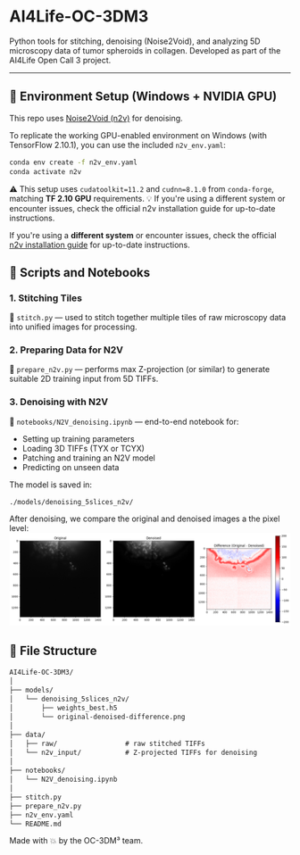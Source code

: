 # AI4Life-OC-3DM3
Python tools for stitching, denoising (Noise2Void), and analyzing 5D microscopy data of tumor spheroids in collagen. Developed as part of the AI4Life Open Call 3 project.

---

## 🧪 Environment Setup (Windows + NVIDIA GPU)

This repo uses [Noise2Void (n2v)](https://github.com/juglab/n2v) for denoising.

To replicate the working GPU-enabled environment on Windows (with TensorFlow 2.10.1), you can use the included `n2v_env.yaml`:

```bash
conda env create -f n2v_env.yaml
conda activate n2v
```

⚠️ This setup uses `cudatoolkit=11.2` and `cudnn=8.1.0` from `conda-forge`, matching **TF 2.10 GPU** requirements.
💡 If you're using a different system or encounter issues, check the official n2v installation guide for up-to-date instructions.

If you're using a **different system** or encounter issues, check the official [n2v installation guide](https://github.com/juglab/n2v#installation) for up-to-date instructions.

## 🧷 Scripts and Notebooks

### 1. **Stitching Tiles**  
📄 `stitch.py` — used to stitch together multiple tiles of raw microscopy data into unified images for processing.

### 2. **Preparing Data for N2V**  
📄 `prepare_n2v.py` — performs max Z-projection (or similar) to generate suitable 2D training input from 5D TIFFs.

### 3. **Denoising with N2V**  
📓 `notebooks/N2V_denoising.ipynb` — end-to-end notebook for:
- Setting up training parameters
- Loading 3D TIFFs (TYX or TCYX)
- Patching and training an N2V model
- Predicting on unseen data

The model is saved in:
```
./models/denoising_5slices_n2v/
```

After denoising, we compare the original and denoised images a the pixel level:
![original-denoised-difference](./models/denoising_5slices_n2v/original-denoised-difference.png)


## 📎 File Structure
```
AI4Life-OC-3DM3/
│
├── models/
│   └── denoising_5slices_n2v/
│       ├── weights_best.h5
│       └── original-denoised-difference.png
│
├── data/
│   ├── raw/                 # raw stitched TIFFs
│   └── n2v_input/           # Z-projected TIFFs for denoising
│
├── notebooks/
│   └── N2V_denoising.ipynb
│
├── stitch.py
├── prepare_n2v.py
├── n2v_env.yaml
└── README.md
```

Made with 💥 by the OC-3DM³ team.